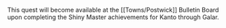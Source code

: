 This quest will become available at the [[Towns/Postwick]] Bulletin Board upon completing the Shiny Master achievements for Kanto through Galar.